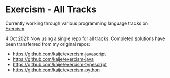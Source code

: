 # Exercism - All Tracks

Currently working through various programming language tracks on [Exercism](https://exercism.org/).

4 Oct 2021: Now using a single repo for all tracks. Completed solutions have been transferred from my original repos:

- https://github.com/kaije/exercism-javascript
- https://github.com/kaije/exercism-java
- https://github.com/kaije/exercism-typescript
- https://github.com/kaije/exercism-python
